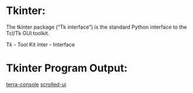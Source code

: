 # Tkinter:



The tkinter package (“Tk interface”) is the standard Python interface to the Tcl/Tk GUI toolkit.

Tk - Tool Kit
inter - Interface

# Tkinter Program Output:

[terra-console](https://raw.githubusercontent.com/thangacodes/python-scripts/main/tkinter/console.png)
[scrolled-ui](https://github.com/thangacodes/python-scripts/blob/main/tkinter/scrolled_down_ui.png)

